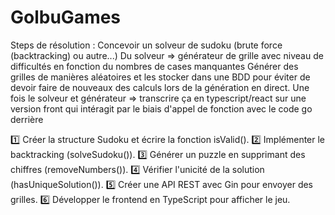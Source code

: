 # GolbuGames

Steps de résolution : 
Concevoir un solveur de sudoku (brute force (backtracking) ou autre...)
Du solveur => générateur de grille avec niveau de difficultés en fonction du nombres de cases manquantes 
Générer des grilles de manières aléatoires et les stocker dans une BDD pour éviter de devoir faire de nouveaux des calculs lors de la génération en direct. 
Une fois le solveur et générateur => transcrire ça en typescript/react sur une version front qui intéragit par le biais d'appel de fonction avec le code go derrière

1️⃣ Créer la structure Sudoku et écrire la fonction isValid().
2️⃣ Implémenter le backtracking (solveSudoku()).
3️⃣ Générer un puzzle en supprimant des chiffres (removeNumbers()).
4️⃣ Vérifier l'unicité de la solution (hasUniqueSolution()).
5️⃣ Créer une API REST avec Gin pour envoyer des grilles.
6️⃣ Développer le frontend en TypeScript pour afficher le jeu.